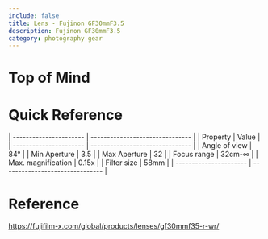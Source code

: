 ```yaml
---
include: false
title: Lens - Fujinon GF30mmF3.5
description: Fujinon GF30mmF3.5
category: photography gear
---
```


# Top of Mind

# Quick Reference

| ---------------------- | ------------------------------- |
| Property               | Value                           |
| ---------------------- | ------------------------------- |
| Angle of view          |  84°                            |
| Min Aperture           |  3.5                            |
| Max Aperture           |  32                             |
| Focus range            |  32cm-∞                         |
| Max. magnification     |  0.15x                          |
| Filter size            |  58mm                           |
| ---------------------- | ------------------------------- |

# Reference

https://fujifilm-x.com/global/products/lenses/gf30mmf35-r-wr/
